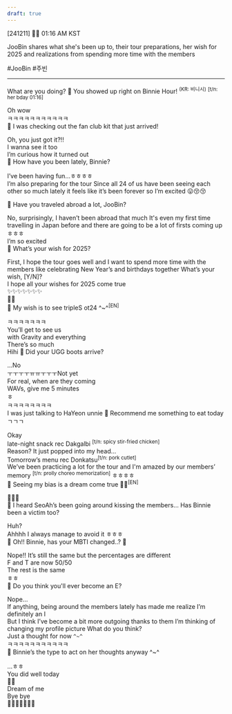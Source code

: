 ```yaml
---
draft: true
---
```

 
[241211] 🐣💭 01:16 AM KST

JooBin shares what she's been up to, their tour preparations, her wish for 2025 and realizations from spending more time with the members

#JooBin #주빈
____

What are you doing? 
🫧 You showed up right on Binnie Hour! <sup>(KR: 비니시)</sup> <sup>[t/n: her bday  01:16]</sup>

Oh wow  
ㅋㅋㅋㅋㅋㅋㅋㅋㅋㅋㅋ  
🫧 I was checking out the fan club kit that just arrived!

Oh, you just got it?!!  
I wanna see it too  
I’m curious how it turned out  
🫧 How have you been lately, Binnie?

I’ve been having fun...ㅎㅎㅎㅎ  
I’m also preparing for the tour
Since all 24 of us have been seeing each other so much lately
it feels like it’s been forever
so I’m excited 
😛😚😚

🫧 Have you traveled abroad a lot, JooBin?

No, surprisingly, I haven’t been abroad that much
It's even my first time travelling in Japan before
and there are going to be a lot of firsts coming up
ㅎㅎㅎ  
I’m so excited  
🫧 What’s your wish for 2025?

First, I hope the tour goes well
and I want to spend more time with the members
like celebrating New Year’s and birthdays together
What’s your wish, [Y/N]?  
I hope all your wishes for 2025 come true  
✨✨✨✨✨✨✨  
🤍🤍  
🫧 My wish is to see tripleS ot24 ^~^<sup>[EN]</sup>

ㅋㅋㅋㅋㅋㅋㅋ  
You’ll get to see us  
with Gravity and everything  
There’s so much  
Hihi
🫧 Did your UGG boots arrive?

...No  
ㅜㅜㅜㅜㅠㅠㅜㅜㅜNot yet  
For real, when are they coming  
WAVs, give me 5 minutes  
ㅎ  
ㅋㅋㅋㅋㅋㅋㅋㅋ  
I was just talking to HaYeon unnie
🫧 Recommend me something to eat todayㄱㄱㄱ

Okay  
late-night snack rec
Dakgalbi <sup>[t/n: spicy stir-fried chicken]</sup>  
Reason? 
It just popped into my head...  
Tomorrow’s menu rec
Donkatsu<sup>[t/n: pork cutlet]</sup>  
We’ve been practicing a lot for the tour
and I'm amazed by our members’ memory <sup>[t/n: prolly choreo memorization]</sup>
ㅎㅎㅎㅎ  
🫧 Seeing my bias is a dream come true 🥹🫶<sup>[EN]</sup>

🤍🤍🤍  
🫧 I heard SeoAh’s been going around kissing the members... Has Binnie been a victim too?

Huh?  
Ahhhh 
I always manage to avoid it ㅎㅎㅎ  
🫧 Oh!! Binnie, has your MBTI changed..? 🤔

Nope!! It’s still the same 
but the percentages are different  
F and T are now 50/50  
The rest is the same  
ㅎㅎ  
🫧 Do you think you'll ever become an E?

Nope...  
If anything, being around the members lately has made me realize 
I’m definitely an I  
But I think I’ve become a bit more outgoing thanks to them
I’m thinking of changing my profile picture
What do you think?  
Just a thought for now `^~^`  
ㅋㅋㅋㅋㅋㅋㅋㅋㅋㅋㅋ  
🫧 Binnie’s the type to act on her thoughts anyway ^~^

...ㅎㅎ  
You did well today  
🫶🏻  
Dream of me  
Bye bye  
🤍🤍🤍🤍🤍🤍🤍